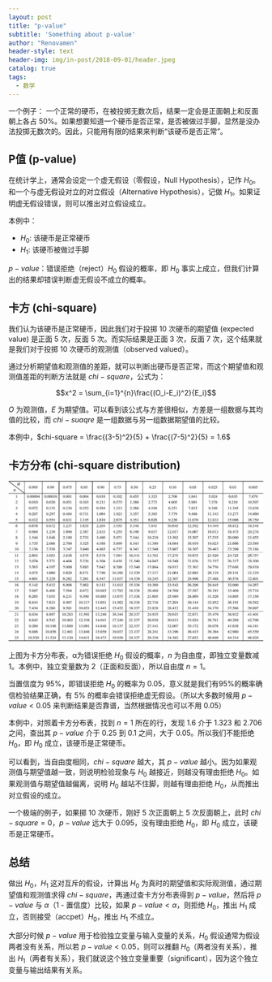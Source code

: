 ```yaml
---
layout: post
title: "p-value"
subtitle: 'Something about p-value'
author: "Renovamen"
header-style: text
header-img: img/in-post/2018-09-01/header.jpeg
catalog: true
tags:
  - 数学
---
```


一个例子：
一个正常的硬币，在被投掷无数次后，结果一定会是正面朝上和反面朝上各占 50%。如果想要知道一个硬币是否正常，是否被做过手脚，显然是没办法投掷无数次的。因此，只能用有限的结果来判断“该硬币是否正常”。


## P值 (p-value)
在统计学上，通常会设定一个虚无假设（零假设，Null Hypothesis），记作 $H_0$。和一个与虚无假设对立的对立假设（Alternative Hypothesis），记做 $H_1$。如果证明虚无假设错误，则可以推出对立假设成立。

本例中：
- $H_0$: 该硬币是正常硬币
- $H_1$: 该硬币被做过手脚

$p-value$：错误拒绝（reject）$H_0$ 假设的概率，即 $H_0$ 事实上成立，但我们计算出的结果却错误判断虚无假设不成立的概率。

## 卡方 (chi-square)
我们认为该硬币是正常硬币，因此我们对于投掷 10 次硬币的期望值 (expected value) 是正面 5 次，反面 5 次。而实际结果是正面 3 次，反面 7 次，这个结果就是我们对于投掷 10 次硬币的观测值（observed valued）。

通过分析期望值和观测值的差距，就可以判断出硬币是否正常，而这个期望值和观测值差距的判断方法就是 $chi-square$，公式为：

$$x^2 = \sum_{i=1}^{n}\frac{(O_i-E_i)^2}{E_i}$$

$O$ 为观测值，$E$ 为期望值。可以看到该公式与方差很相似，方差是一组数据与其均值的比较，而 $chi-suaqre$ 是一组数据与另一组数据期望值的比较。

本例中，$chi-square = \frac{(3-5)^2}{5} + \frac{(7-5)^2}{5} = 1.6$

## 卡方分布 (chi-square distribution)
![](/img/in-post/2018-09-01/chi-square-distribution.png)

上图为卡方分布表，α为错误拒绝 $H_0$ 假设的概率，$n$ 为自由度，即独立变量数减 1。本例中，独立变量数为 2（正面和反面），所以自由度 $n = 1$。

当置信度为 95%，即错误拒绝 $H_0$ 的概率为 0.05，意义就是我们有95%的概率确信检验结果正确，有 5% 的概率会错误拒绝虚无假设。（所以大多数时候用 $p-value<0.05$ 来判断结果是否靠谱，当然根据情况也可以不用 0.05）

本例中，对照着卡方分布表，找到 $n = 1$ 所在的行，发现 1.6 介于 1.323 和 2.706 之间，查出其 $p-value$ 介于 0.25 到 0.1 之间，大于 0.05。所以我们不能拒绝 $H_0$，即 $H_0$ 成立，该硬币是正常硬币。

可以看到，当自由度相同，$chi-square$ 越大，其 $p-value$ 越小。因为如果观测值与期望值越一致，则说明检验现象与 $H_0$ 越接近，则越没有理由拒绝 $H_0$。如果观测值与期望值越偏离，说明 $H_0$ 越站不住脚，则越有理由拒绝 $H_0$，从而推出对立假设的成立。

一个极端的例子，如果掷 10 次硬币，刚好 5 次正面朝上 5 次反面朝上，此时 $chi-square = 0$，$p-value$ 远大于 0.095，没有理由拒绝 $H_0$，即 $H_0$ 成立，该硬币是正常硬币。

## 总结
做出 $H_0$，$H_1$ 这对互斥的假设，计算出 $H_0$ 为真时的期望值和实际观测值，通过期望值和观测值求得 $chi-square$，再通过查卡方分布表得到 $p-value$，然后将 $p-value$ 与 $\alpha$（1 - 置信度）比较，如果 $p-value < \alpha$，则拒绝 $H_0$，推出 $H_1$ 成立，否则接受（accpet）$H_0$，推出 $H_1$ 不成立。

大部分时候 $p-value$ 用于检验独立变量与输入变量的关系，$H_0$ 假设通常为假设两者没有关系，所以若 $p-value<0.05$，则可以推翻 $H_0$（两者没有关系），推出 $H_1$（两者有关系），我们就说这个独立变量重要（significant），因为这个独立变量与输出结果有关系。